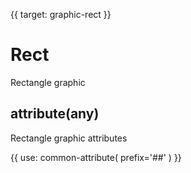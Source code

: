 {{ target: graphic-rect }}

# Rect

Rectangle graphic

## attribute(any)

Rectangle graphic attributes

{{ use: common-attribute(
  prefix='##'
) }}
